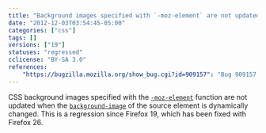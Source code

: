 ```yaml
---
title: "Background images specified with `-moz-element` are not updated"
date: "2012-12-03T03:54:45-05:00"
categories: ["css"]
tags: []
versions: ["19"]
statuses: "regressed"
cclicense: "BY-SA 3.0"
references:
    "https://bugzilla.mozilla.org/show_bug.cgi?id=909157": "Bug 909157 – -moz-element background fails to update after image reloads"
---
```

CSS background images specified with the [`-moz-element`](https://developer.mozilla.org/en-US/docs/Web/CSS/-moz-element) function are not updated when the [`background-image`](https://developer.mozilla.org/en-US/docs/Web/CSS/background-image) of the source element is dynamically changed. This is a regression since Firefox 19, which has been fixed with Firefox 26.
